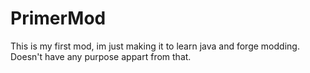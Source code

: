 # PrimerMod 
This is my first mod, im just making it to learn java and forge modding. Doesn't have any purpose appart from that.
